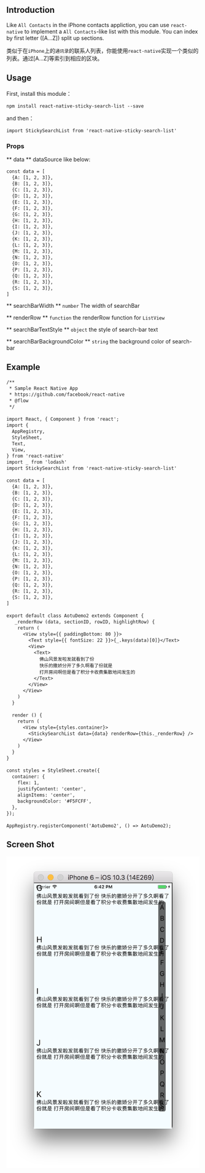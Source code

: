 ## Introduction
Like `All Contacts` in the iPhone contacts appliction, you can use `react-native` to implement a `All Contacts`-like list with this module. You can index by first letter ([A...Z]) split up sections.

类似于在`iPhone`上的`通讯录`的联系人列表，你能使用`react-native`实现一个类似的列表。通过[A...Z]等索引到相应的区块。

## Usage
First, install this module：
```
npm install react-native-sticky-search-list --save
```

and then：
```
import StickySearchList from 'react-native-sticky-search-list'
```

### Props
** data **
dataSource like below:
```
const data = [
  {A: [1, 2, 3]},
  {B: [1, 2, 3]},
  {C: [1, 2, 3]},
  {D: [1, 2, 3]},
  {E: [1, 2, 3]},
  {F: [1, 2, 3]},
  {G: [1, 2, 3]},
  {H: [1, 2, 3]},
  {I: [1, 2, 3]},
  {J: [1, 2, 3]},
  {K: [1, 2, 3]},
  {L: [1, 2, 3]},
  {M: [1, 2, 3]},
  {N: [1, 2, 3]},
  {O: [1, 2, 3]},
  {P: [1, 2, 3]},
  {Q: [1, 2, 3]},
  {R: [1, 2, 3]},
  {S: [1, 2, 3]},
]
```

** searchBarWidth **
`number`  The width of searchBar

** renderRow **
`function`  the renderRow function for `ListView`

** searchBarTextStyle **
`object` the style of search-bar text

** searchBarBackgroundColor **
`string` the background color of search-bar

## Example
```
/**
 * Sample React Native App
 * https://github.com/facebook/react-native
 * @flow
 */

import React, { Component } from 'react';
import {
  AppRegistry,
  StyleSheet,
  Text,
  View,
} from 'react-native'
import _ from 'lodash'
import StickySearchList from 'react-native-sticky-search-list'

const data = [
  {A: [1, 2, 3]},
  {B: [1, 2, 3]},
  {C: [1, 2, 3]},
  {D: [1, 2, 3]},
  {E: [1, 2, 3]},
  {F: [1, 2, 3]},
  {G: [1, 2, 3]},
  {H: [1, 2, 3]},
  {I: [1, 2, 3]},
  {J: [1, 2, 3]},
  {K: [1, 2, 3]},
  {L: [1, 2, 3]},
  {M: [1, 2, 3]},
  {N: [1, 2, 3]},
  {O: [1, 2, 3]},
  {P: [1, 2, 3]},
  {Q: [1, 2, 3]},
  {R: [1, 2, 3]},
  {S: [1, 2, 3]},
]

export default class AotuDemo2 extends Component {
   _renderRow (data, sectionID, rowID, highlightRow) {
    return (
      <View style={{ paddingBottom: 80 }}>
        <Text style={{ fontSize: 22 }}>{_.keys(data)[0]}</Text>
        <View>
          <Text>
            佛山风景发啦发就看到了份
            快乐的撒娇分开了多久啊看了份就是
            打开房间啊但是看了积分卡收费集散地间发生的
          </Text>
        </View>
      </View>
    )
  }

  render () {
    return (
      <View style={styles.container}>
        <StickySearchList data={data} renderRow={this._renderRow} />
      </View>
    )
  }
}

const styles = StyleSheet.create({
  container: {
    flex: 1,
    justifyContent: 'center',
    alignItems: 'center',
    backgroundColor: '#F5FCFF',
  },
});

AppRegistry.registerComponent('AotuDemo2', () => AotuDemo2);

```

## Screen Shot
![](https://github.com/Calvin92/react-native-sticky-search-list/blob/master/screenshot.png)